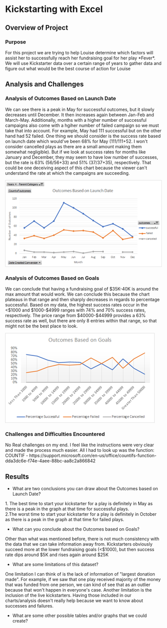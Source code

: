 # Kickstarting with Excel

## Overview of Project
### Purpose
<p>For this project we are trying to help Louise determine which factors will assist her to successfully reach her fundraising goal for her play *Fever*. We will use Kickstarter data over a certain range of years to gather data and figure out what would be the best course of action for Louise</p>

## Analysis and Challenges

### Analysis of Outcomes Based on Launch Date
<p>We can see there is a peak in May for successful outcomes, but it slowly decreases until December. It then increases again between Jan-Feb and March-May. Additionally, months with a higher number of successful campaigns also come with a hgiher number of failed campaign so we must take that into account. For example, May had 111 successful but on the other hand had 52 failed. One thing we should consider is the success rate based on launch date which would've been 68% for May (111/111+52. I won't consider cancelled plays as there are a small amount making them somewhat negligible). But if we look at success rates for months like January and December, they may seem to have low number of successes, but the rate is 63% (56/56+33) and 51% (37/37+35), respectively. That could be one deceiving aspect of this chart because the viewer can't understand the rate at which the campaigns are succeeding.</p>

![outcomesVlaunch](https://github.com/mooshak21/kickstarter-analysis/blob/main/Resources/Theater_Outcomes_vs_Launch.png "Theater Outcomes vs. Launch Date")

### Analysis of Outcomes Based on Goals
<p>We can conclude that having a fundraising goal of $35K-40K is around the max amount that would work. We can conclude this because the chart plateaus in that range and then sharply decreases in regards to percentage successful. Based on my data, the highest success rates occur in the <$1000 and $1000-$4999 ranges with 74% and 70% success rates, respectively. The price range from $40000-$44999 provides a 63% success rate as well, but there are only 8 entries within that range, so that might not be the best place to look.</p>

![outcomesVgoals](https://github.com/mooshak21/kickstarter-analysis/blob/main/Resources/Outcomes_vs_Goals.png "Outcomes vs Goals")

### Challenges and Difficulties Encountered
<p>No Real challenges on my end. I feel like the instructions were very clear and made the process much easier. All I had to look up was the function:<br>
COUNTIF - https://support.microsoft.com/en-us/office/countifs-function-dda3dc6e-f74e-4aee-88bc-aa8c2a866842</p>

## Results

- What are two conclusions you can draw about the Outcomes based on Launch Date?
<p>1. The best time to start your kickstarter for a play is definitely in May as there is a peak in the graph at that time for successful plays.<br>
2.The worst time to start your kickstarter for a play is definitely in October as there is a peak in the graph at that time for failed plays.</p>




- What can you conclude about the Outcomes based on Goals?
<p>Other than what was mentioned before, there is not much consistency with the data that we can take information away from. Kickstarters obviously succeed more at the lower fundraising goals (<$1000), but then success rate dips around $5K and rises again around $25K</p>




- What are some limitations of this dataset?
<p>One limitation I can think of is the lack of information of "largest donation made". For example, if we saw that one play received majority of the money that was funded from one person, we can kind of see that as an outlier because that won't happen in everyone's case. Another limitation is the inclusion of the live kickstarters. Having those included in our charts/analysis doesn't really help because we want to know about successes and failures.</p>

- What are some other possible tables and/or graphs that we could create?
<p></p>
